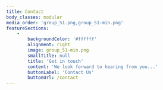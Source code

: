 ```yaml
---
title: Contact
body_classes: modular
media_order: 'group_51.png,group_51-min.png'
featureSections:
    -
        backgroundColor: '#ffffff'
        alignment: right
        image: group_51-min.png
        smallTitle: null
        title: 'Get in touch'
        content: 'We look forward to hearing from you...'
        buttonLabel: 'Contact Us'
        buttonUrl: /contact
---
```


